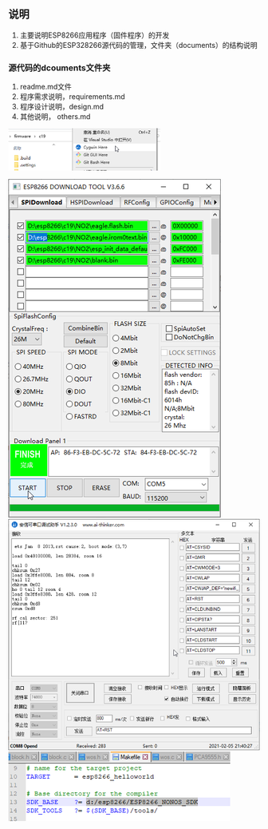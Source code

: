 
## 说明
1. 主要说明ESP8266应用程序（固件程序）的开发
1. 基于Github的ESP328266源代码的管理，文件夹（documents）的结构说明

### 源代码的dcouments文件夹
1. readme.md文件
1. 程序需求说明，requirements.md
1. 程序设计说明，design.md
1. 其他说明， others.md


<a href="list.md"><img src="readme/210205212625.png" height="85" alt="ESP32" /> </a>

<img src="readme/210205213549.png" alt="ESP32" />
<img src="readme/210205214031.png" alt="ESP32" /> 
<img src="readme/210205215457.png" alt="ESP32" /> 
